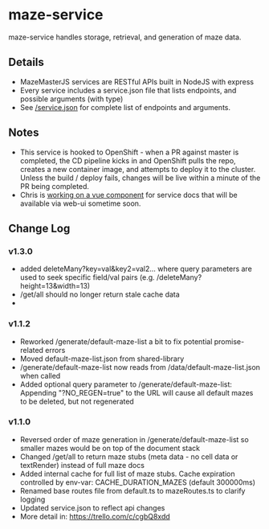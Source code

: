 # maze-service

maze-service handles storage, retrieval, and generation of maze data.

## Details

-   MazeMasterJS services are RESTful APIs built in NodeJS with express
-   Every service includes a service.json file that lists endpoints, and possible arguments (with type)
-   See [/service.json](https://github.com/mazemasterjs/maze-service/blob/development/service.json) for complete list of endpoints and arguments.

## Notes

-   This service is hooked to OpenShift - when a PR against master is completed, the CD pipeline kicks in and OpenShift pulls the repo, creates a new container image, and attempts to deploy it to the cluster. Unless the build / deploy fails, changes will be live within a minute of the PR being completed.
-   Chris is [working on a vue component](https://trello.com/c/yrkTE2Od) for service docs that will be available via web-ui sometime soon.

## Change Log

### v1.3.0

-   added deleteMany?key=val&key2=val2... where query parameters are used to seek specific field/val pairs (e.g. /deleteMany?height=13&width=13)
-   /get/all should no longer return stale cache data
-

### v1.1.2

-   Reworked /generate/default-maze-list a bit to fix potential promise-related errors
-   Moved default-maze-list.json from shared-library
-   /generate/default-maze-list now reads from /data/default-maze-list.json when called
-   Added optional query parameter to /generate/default-maze-list: Appending "?NO_REGEN=true" to the URL will cause all default mazes to be deleted, but not regenerated

### v1.1.0

-   Reversed order of maze generation in /generate/default-maze-list so smaller mazes would be on top of the document stack
-   Changed /get/all to return maze stubs (meta data - no cell data or textRender) instead of full maze docs
-   Added internal cache for full list of maze stubs. Cache expiration controlled by env-var: CACHE_DURATION_MAZES (default 300000ms)
-   Renamed base routes file from default.ts to mazeRoutes.ts to clarify logging
-   Updated service.json to reflect api changes
-   More detail in: https://trello.com/c/cgbQ8xdd

